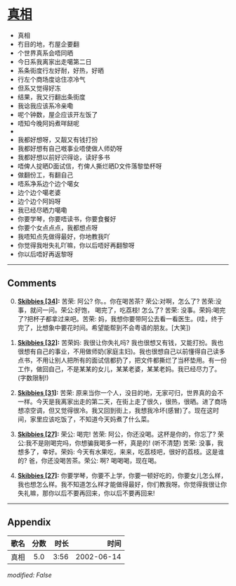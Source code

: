 # [真相](https://music.163.com/song?id=67034)

* 真相
* 冇目的地，冇屋企要翻
* 个世界真系会唔同晒
* 今日系我离家出走噶第二日
* 系条街度行左好耐，好热，好晒
* 行左个商场度谂住凉冷气
* 但系又觉得好冻
* 结果，我又行翻出条街度
* 我谂我应该系冷亲嘞
* 呢个钟数，屋企应该开左饭了
* 唔知今晚阿妈煮咩餸呢
* 
* 我都好想呀，又靓又有钱打扮
* 我都好想有自己嘅事业唔使做人师奶呀
* 我都好想以前好识得谂，读好多书
* 唔俾人掟晒D面试信，冇俾人撕烂晒D文件落黎垫杯呀
* 做翻份工，有翻自己
* 唔系净系边个边个噶女
* 边个边个噶老婆
* 边个边个阿妈呀
* 我已经尽晒力噶嘞
* 你要学琴，你要唔读书，你要食餐好
* 你要个女点点点，我都想点呀
* 我唔知点先做得最好，你地教我吖
* 你觉得我咁失礼吖嘛，你以后唔好再翻黎呀
* 你以后唔好再返黎呀


---

## Comments
0. **[Skibbies \[34\]](https://music.163.com/#/user/home?id=131819081):** 苦荣: 阿公? 你。。你在喝苦茶? 荣公:对啊，怎么了? 苦荣:没事，就问一问。荣公:好饱， 喝完了，吃荔枝! 怎么了? 苦荣: 没事。荣妈:喝完了?把杯子都拿过来吧。苦荣: 妈，我想你要带阿公去看一看医生。(哇，终于完了，比想象中要花时间。希望能帮到不会粤语的朋友。[大笑])

1. **[Skibbies \[32\]](https://music.163.com/#/user/home?id=131819081):** 苦荣妈: 我很让你失礼吗? 我也很想又有钱，又能打扮。我也很想有自己的事业，不用做师奶(家庭主妇)。我也很想自己以前懂得自己读多点书，不用让别人把所有的面试信都扔了，把文件都撕烂了当杯垫用。有一份工作，做回自己，不是某某的女儿，某某老婆，某某老妈。我已经尽力了。(字数限制!)

2. **[Skibbies \[31\]](https://music.163.com/#/user/home?id=131819081):** 苦荣: 原来当你一个人，没目的地，无家可归，世界真的会不一样。今天是我离家出走的第二天，在街上走了很久，很热，很晒。进了商场想凉空调，但又觉得很冷。我又回到街上，我想我冷坏(感冒)了。现在这时间，家里应该吃饭了，不知道今天妈煮了什么菜。

3. **[Skibbies \[27\]](https://music.163.com/#/user/home?id=131819081):** 荣公: 喝完! 苦荣: 阿公，你还没喝。这杯是你的，你忘了? 荣公:我不是刚喝完吗，你想骗我喝多一杯，真是的! (听不清楚) 苦荣: 没事，我想多了，幸好。荣妈: 今天有水果吃，来来，吃荔枝吧，很好的荔枝。这是谁的? 爸，你还没喝苦茶。荣公: 啊? 喝喝喝，现在喝。

4. **[Skibbies \[27\]](https://music.163.com/#/user/home?id=131819081):** 你要学琴，你要不上学，你要一顿好吃的，你要女儿怎么样，我也想怎么样。我不知道怎么样才能做得最好，你们教我呀。你觉得我很让你失礼嘛，那你以后不要再回来，你以后不要再回来!



---

## Appendix

|歌名|分数|时长|时间|
|:---|:---:|---:|---:|
|真相|5.0|3:56|2002-06-14

*modified: False*
